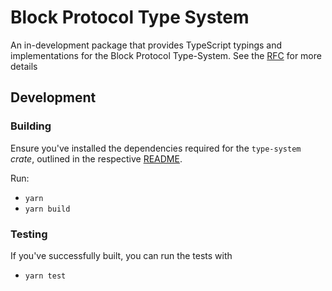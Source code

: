 # Block Protocol Type System

An in-development package that provides TypeScript typings and implementations for the Block Protocol Type-System. See the [RFC](https://github.com/blockprotocol/blockprotocol/blob/main/rfcs/text/0352-graph-type-system.md) for more details

## Development

### Building

Ensure you've installed the dependencies required for the `type-system` _crate_, outlined in the respective [README](/crates/type-system/README.md).

Run:

- `yarn`
- `yarn build`

### Testing

If you've successfully built, you can run the tests with

- `yarn test`
